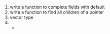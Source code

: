 1. write a function to complete fields with default
2. write a function to find all children of a pointer
3. vector type
4. * 

